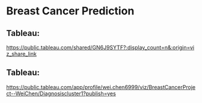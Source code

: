 # Breast Cancer Prediction

## Tableau: 
https://public.tableau.com/shared/GN6J9SYTF?:display_count=n&:origin=viz_share_link 
## Tableau: 
https://public.tableau.com/app/profile/wei.chen6999/viz/BreastCancerProject--WeiChen/Diagnosiscluster1?publish=yes
